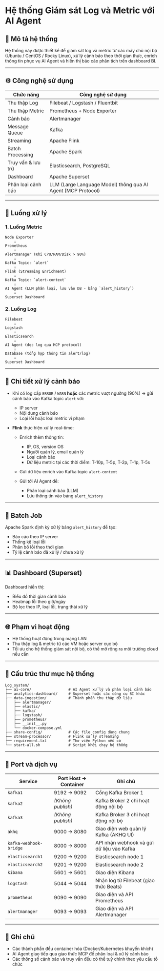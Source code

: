 # Hệ thống Giám sát Log và Metric với AI Agent

## 🧱 Mô tả hệ thống

Hệ thống này được thiết kế để giám sát log và metric từ các máy chủ nội bộ (Ubuntu / CentOS / Rocky Linux), xử lý cảnh báo theo thời gian thực, enrich thông tin phục vụ AI Agent và hiển thị báo cáo phân tích trên dashboard BI.

---

## ⚙️ Công nghệ sử dụng

| Chức năng          | Công nghệ sử dụng                                            |
| ------------------ | ------------------------------------------------------------ |
| Thu thập Log       | Filebeat / Logstash / Fluentbit                              |
| Thu thập Metric    | Prometheus + Node Exporter                                   |
| Cảnh báo           | Alertmanager                                                 |
| Message Queue      | Kafka                                                        |
| Streaming          | Apache Flink                                                 |
| Batch Processing   | Apache Spark                                                 |
| Truy vấn & lưu trữ | Elasticsearch, PostgreSQL                                    |
| Dashboard          | Apache Superset                                              |
| Phân loại cảnh báo | LLM (Large Language Model) thông qua AI Agent (MCP Protocol) |

---

## 🔄 Luồng xử lý

### 1. **Luồng Metric**

```
Node Exporter
    ↓
Prometheus
    ↓
Alertmanager (Khi CPU/RAM/Disk > 90%)
    ↓
Kafka Topic: `alert`
    ↓
Flink (Streaming Enrichment)
    ↓
Kafka Topic: `alert-context`
    ↓
AI Agent (LLM phân loại, lưu vào DB - bảng `alert_history`)
    ↓
Superset Dashboard
```

### 2. **Luồng Log**

```
Filebeat
    ↓
Logstash
    ↓
Elasticsearch
    ↓
AI Agent (đọc log qua MCP protocol)
    ↓
Database (tổng hợp thông tin alert/log)
    ↓
Superset Dashboard
```

---

## 📅 Chi tiết xử lý cảnh báo

* Khi có log cấp `ERROR` / `WARN` **hoặc** các metric vượt ngưỡng (90%) → gửi cảnh báo vào Kafka topic `alert` với:

  * IP server
  * Nội dung cảnh báo
  * Loại lỗi hoặc loại metric vi phạm

* **Flink** thực hiện xử lý real-time:

  * Enrich thêm thông tin:

    * IP, OS, version OS
    * Người quản lý, email quản lý
    * Loại cảnh báo
    * Dữ liệu metric tại các thời điểm: T-10p, T-5p, T-2p, T-1p, T-5s
  * Gửi dữ liệu enrich vào Kafka topic `alert-context`
  * Gửi tới AI Agent để:

    * Phân loại cảnh báo (LLM)
    * Lưu thông tin vào bảng `alert_history`

---

## 📂 Batch Job

Apache Spark định kỳ xử lý bảng `alert_history` để tạo:

* Báo cáo theo IP server
* Thống kê loại lỗi
* Phân bổ lỗi theo thời gian
* Tỷ lệ cảnh báo đã xử lý / chưa xử lý

---

## 📊 Dashboard (Superset)

Dashboard hiển thị:

* Biểu đồ thời gian cảnh báo
* Heatmap lỗi theo giờ/ngày
* Bộ lọc theo IP, loại lỗi, trạng thái xử lý

---

## 🌐 Phạm vi hoạt động

* Hệ thống hoạt động trong mạng LAN
* Thu thập log & metric từ các VM hoặc server cục bộ
* Tối ưu cho hệ thống giám sát nội bộ, có thể mở rộng ra môi trường cloud nếu cần

---

## 📁 Cấu trúc thư mục hệ thống

```
Log_system/
├── ai-core/                 # AI Agent xử lý và phân loại cảnh báo
├── analytics-dashboard/     # Superset hoặc các công cụ BI khác
├── data-ingestion/          # Thành phần thu thập dữ liệu
│   ├── alertmanager/
│   ├── elastic/
│   ├── kafka/
│   ├── logstash/
│   ├── prometheus/
│   ├── __init__.py
│   └── docker-compose.yml
├── share-config/            # Các file config dùng chung
├── stream-processor/        # Flink xử lý streaming
├── requirement.txt          # Thư viện Python nếu có
└── start-all.sh             # Script khởi chạy hệ thống
```

---

## 🔌 Port và dịch vụ

| Service                | Port Host → Container | Ghi chú                                   |
| ---------------------- | --------------------- | ----------------------------------------- |
| `kafka1`               | 9192 → 9092           | Cổng Kafka Broker 1                       |
| `kafka2`               | *(Không publish)*     | Kafka Broker 2 chỉ hoạt động nội bộ       |
| `kafka3`               | *(Không publish)*     | Kafka Broker 3 chỉ hoạt động nội bộ       |
| `akhq`                 | 9000 → 8080           | Giao diện web quản lý Kafka (AKHQ UI)     |
| `kafka-webhook-bridge` | 8000 → 8000           | API nhận webhook và gửi dữ liệu vào Kafka |
| `elasticsearch1`       | 9200 → 9200           | Elasticsearch node 1                      |
| `elasticsearch2`       | 9201 → 9200           | Elasticsearch node 2                      |
| `kibana`               | 5601 → 5601           | Giao diện Kibana                          |
| `logstash`             | 5044 → 5044           | Nhận log từ Filebeat (giao thức Beats)    |
| `prometheus`           | 9090 → 9090           | Giao diện và API Prometheus               |
| `alertmanager`         | 9093 → 9093           | Giao diện và API Alertmanager             |

---

## 📌 Ghi chú

* Các thành phần đều container hóa (Docker/Kubernetes khuyến khích)
* AI Agent giao tiếp qua giao thức MCP để phân loại & xử lý cảnh báo
* Các thông số cảnh báo và truy vấn đều có thể tuỳ chỉnh theo yêu cầu tổ chức
